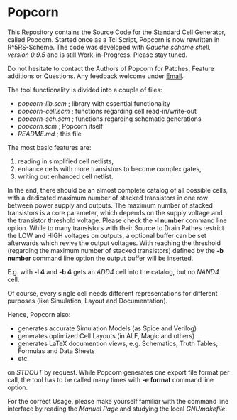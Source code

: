 # Popcorn

This Repository contains the Source Code for the Standard Cell Generator, called Popcorn.
Started once as a Tcl Script, Popcorn is now rewritten in R^5RS-Scheme.
The code was developed with *Gauche scheme shell, version 0.9.5* and is still Work-in-Progress.
Please stay tuned.

Do not hesitate to contact the Authors of Popcorn for Patches, Feature additions or Questions.
Any feedback welcome under [Email](mailto://popcorn@nospam.chipforge.org "popcorn@nospam.chipforge.org").

The tool functionality is divided into a couple of files:

- *popcorn-lib.scm*   ; library with essential functionality
- *popcorn-cell.scm*  ; functions regarding cell read-in/write-out
- *popcorn-sch.scm*   ; functions regarding schematic generations
- *popcorn.scm*       ; Popcorn itself
- *README.md*         ; this file

The most basic features are:

1. reading in simplified cell netlists,
2. enhance cells with more transistors to become complex gates,
3. writing out enhanced cell netlist.

In the end, there should be an almost complete catalog of all possible cells, with a dedicated maximum number of stacked transistors in one row between power supply and outputs.
The maximum number of stacked transistors is a core parameter, which depends on the supply voltage and the transistor threshold voltage.
Please check the **-l number** command line option. While to many transistors with their Source to Drain Pathes restrict the LOW and HIGH voltages on outputs, a optional buffer can be set afterwards which revive the output voltages.
With reaching the threshold (regarding the maximum number of stacked transistors) defined by the **-b number** command line option the output buffer will be inserted.

E.g. with **-l 4** and **-b 4** gets an *ADD4* cell into the catalog, but no *NAND4* cell.

Of course, every single cell needs different representations for different purposes (like Simulation, Layout and Documentation).

Hence, Popcorn also:

- generates accurate Simulation Models (as Spice and Verilog)
- generates optimized Cell Layouts (in ALF, Magic and others)
- generates LaTeX documention views, e.g. Schematics, Truth Tables, Formulas and Data Sheets
- etc.

on *STDOUT* by request.
While Popcorn generates one export file format per call, the tool has to be called many times with **-e format** command line option.

For the correct Usage, please make yourself familiar with the command line interface by reading the *Manual Page* and studying the local *GNUmakefile*.

